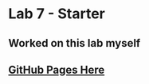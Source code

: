 # Lab 7 - Starter
## Worked on this lab myself
## [GitHub Pages Here]( https://ryan-truong.github.io/Lab7_Starter/)